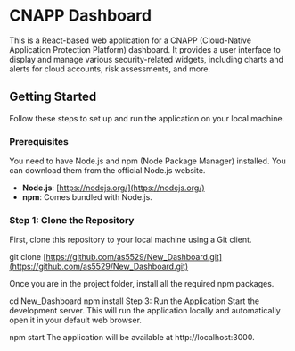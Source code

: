 # CNAPP Dashboard

This is a React-based web application for a CNAPP (Cloud-Native Application Protection Platform) dashboard. It provides a user interface to display and manage various security-related widgets, including charts and alerts for cloud accounts, risk assessments, and more.

## Getting Started

Follow these steps to set up and run the application on your local machine.

### Prerequisites

You need to have Node.js and npm (Node Package Manager) installed. You can download them from the official Node.js website.

* **Node.js**: [https://nodejs.org/](https://nodejs.org/)
* **npm**: Comes bundled with Node.js.

### Step 1: Clone the Repository

First, clone this repository to your local machine using a Git client.

git clone [https://github.com/as5529/New_Dashboard.git](https://github.com/as5529/New_Dashboard.git)

Once you are in the project folder, install all the required npm packages.


cd New_Dashboard
npm install
Step 3: Run the Application
Start the development server. This will run the application locally and automatically open it in your default web browser.


npm start
The application will be available at http://localhost:3000.

